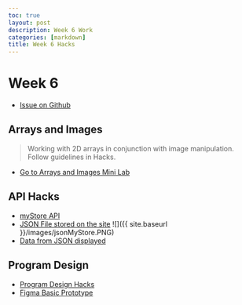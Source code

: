 ```yaml
---
toc: true
layout: post
description: Week 6 Work
categories: [markdown]
title: Week 6 Hacks
---
```

# Week 6
- [Issue on Github](https://github.com/MAnn223/fastpages/issues/8)

## Arrays and Images
> Working with 2D arrays in conjunction with image manipulation. Follow guidelines in Hacks.
- [Go to Arrays and Images Mini Lab](https://mann223.github.io/fastpages/unit/6)

## API Hacks
- [myStore API](https://mann223.github.io/fastpages/jupyter/2022/10/01/apiHacks.html)
- [JSON File stored on the site](http://localhost:8080/api/store/categories)
![]({{ site.baseurl }}/images/jsonMyStore.PNG)
- [Data from JSON displayed](https://mann223.github.io/fastpages/2022/10/01/myStore.html)

## Program Design 
- [Program Design Hacks](https://mann223.github.io/fastpages/markdown/2022/09/25/programDesignHacks.html)
- [Figma Basic Prototype](https://www.figma.com/file/CS0iwE7Gt6u95D7o1kync0/women-in-stem?node-id=0%3A1)